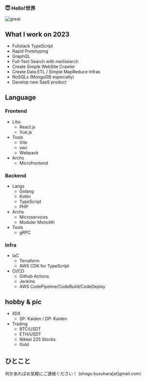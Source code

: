 ### 😇 Hello!世界

![great](https://user-images.githubusercontent.com/49839611/126315099-d43f5009-8c07-4b6c-bbeb-d9a562d096c0.gif)

## What I work on 2023
- Fullstack TypeScript
- Rapid Prototyping
- GraphQL 
- Full-Text Search with meilisearch
- Create Simple WebSite Crawler
- Create Data ETL / Simple MapReduce Infras
- NoSQLs (MongoDB especially)
- Develop new SaaS product

## Language
### Frontend
  - Libs
    - React.js
    - Vue.js
  - Tools
    - Vite
    - swc
    - Webpack
  - Archs
    - Microfrontend
### Backend
  - Langs
    - Golang
    - Kotlin
    - TypeScript
    - PHP
  - Archs
    - Microservices
    - Moduler Monolith
  - Tools
    - gRPC
### Infra
  - IaC
    - Terraform
    - AWS CDK for TypeScript
  - CI/CD
    - Github Actions
    - Jenkins
    - AWS CodePipeline/CodeBuild/CodeDeploy

## hobby & pic
- IIDX
  - SP: Kaiden / DP: Kaiden
- Trading
  - BTC/USDT
  - ETH/USDT
  - Nikkei 225 Stocks
  - Gold


## ひとこと
何かあればお気軽にご連絡ください！ (shogo.kusuhara[at]gmail.com）

